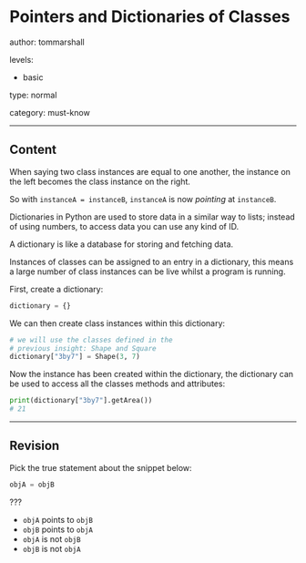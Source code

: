 # Pointers and Dictionaries of Classes
author: tommarshall

levels:

  - basic

type: normal

category: must-know

---
## Content

When saying two class instances are equal to one another, the instance on the left becomes the class instance on the right.

So with `instanceA = instanceB`, `instanceA` is now *pointing* at `instanceB`.

Dictionaries in Python are used to store data in a similar way to lists; instead of using numbers, to access data you can use any kind of ID.

A dictionary is like a database for storing and fetching data.

Instances of classes can be assigned to an entry in a dictionary, this means a large number of class instances can be live whilst a program is running.

First, create a dictionary:
```python
dictionary = {}
```
We can then create class instances within this dictionary:
```python
# we will use the classes defined in the
# previous insight: Shape and Square
dictionary["3by7"] = Shape(3, 7)
```
Now the instance has been created within the dictionary, the dictionary can be used to access all the classes methods and attributes:

```python
print(dictionary["3by7"].getArea())
# 21
```

---
## Revision

Pick the true statement about the snippet below:
```python
objA = objB
```
???
* `objA` points to `objB`
* `objB` points to `objA`
* `objA` is not `objB`
* `objB` is not `objA`
